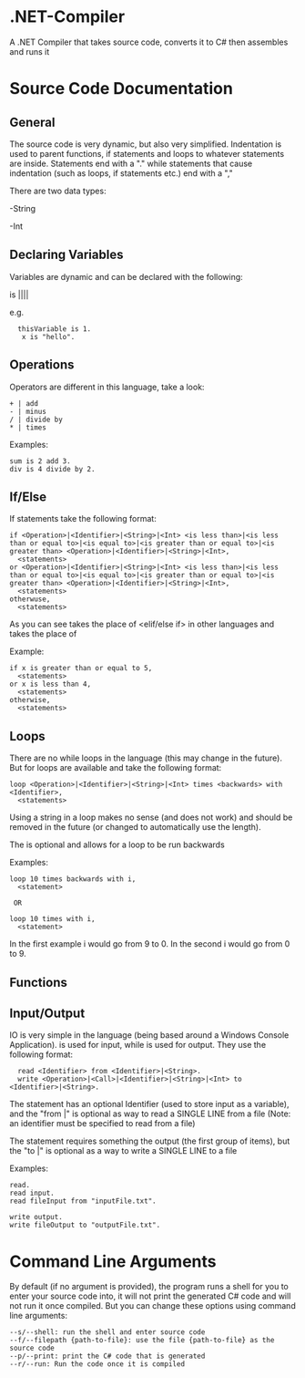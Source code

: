 # .NET-Compiler
A .NET Compiler that takes source code, converts it to C# then assembles and runs it

# Source Code Documentation

## General

The source code is very dynamic, but also very simplified. Indentation is used to parent functions, if statements and loops to whatever statements are inside. Statements end with a "." while statements that cause indentation (such as loops, if statements etc.) end with a ","

There are two data types:

  -String
  
  -Int

## Declaring Variables

Variables are dynamic and can be declared with the following:

<identifier> is <Idenfier>|<String>|<Int>|<Operation>|<Call>
  
  e.g. 
  
      thisVariable is 1.
       x is "hello".

## Operations

Operators are different in this language, take a look:

    + | add
    - | minus
    / | divide by
    * | times

Examples: 

    sum is 2 add 3.
    div is 4 divide by 2.

## If/Else

 If statements take the following format:
 
    if <Operation>|<Identifier>|<String>|<Int> <is less than>|<is less than or equal to>|<is equal to>|<is greater than or equal to>|<is greater than> <Operation>|<Identifier>|<String>|<Int>,
      <statements>
    or <Operation>|<Identifier>|<String>|<Int> <is less than>|<is less than or equal to>|<is equal to>|<is greater than or equal to>|<is greater than> <Operation>|<Identifier>|<String>|<Int>,
      <statements>
    otherwuse,
      <statements>
      
As you can see <or> takes the place of <elif/else if> in other languages and <otherwise> takes the place of <else>
  
Example:

    if x is greater than or equal to 5,
      <statements>
    or x is less than 4,
      <statements>
    otherwise,
      <statements>

## Loops

There are no while loops in the language (this may change in the future). But for loops are available and take the following format:

    loop <Operation>|<Identifier>|<String>|<Int> times <backwards> with <Identifier>,
      <statements>

Using a string in a loop makes no sense (and does not work) and should be removed in the future (or changed to automatically use the length).

The <backwards> is optional and allows for a loop to be run backwards
  
Examples:
    
    loop 10 times backwards with i,
      <statement>
      
     OR
     
    loop 10 times with i,
      <statement>
      
In the first example i would go from 9 to 0. In the second i would go from 0 to 9.

## Functions

## Input/Output

IO is very simple in the language (being based around a Windows Console Application). <read> is used for input, while <write> is used for output. They use the following format: 
  
      read <Identifier> from <Identifier>|<String>.
      write <Operation>|<Call>|<Identifier>|<String>|<Int> to <Identifier>|<String>.
      
The <read> statement has an optional Identifier (used to store input as a variable), and the "from <Identifier>|<String>" is optional as way to read a SINGLE LINE from a file (Note: an identifier must be specified to read from a file)
  
The <write> statement requires something the output (the first group of items), but the "to <Identifier>|<String>" is optional as a way to write a SINGLE LINE to a file
  
Examples:

    read.
    read input.
    read fileInput from "inputFile.txt".
    
    write output.
    write fileOutput to "outputFile.txt".

# Command Line Arguments

By default (if no argument is provided), the program runs a shell for you to enter your source code into, it will not print the generated C# code and will not run it once compiled. But you can change these options using command line arguments:

    --s/--shell: run the shell and enter source code
    --f/--filepath {path-to-file}: use the file {path-to-file} as the source code
    --p/--print: print the C# code that is generated
    --r/--run: Run the code once it is compiled

